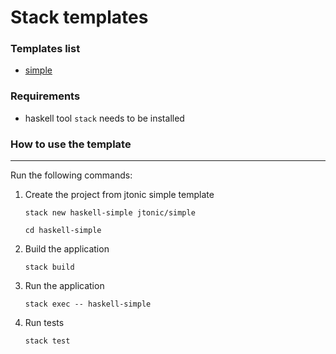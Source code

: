 # Stack templates

### Templates list
- [simple](./simple.hsfiles)

### Requirements

- haskell tool `stack` needs to be installed

### How to use the template
---
Run the following commands:
1. Create the project from jtonic simple template

    `stack new haskell-simple jtonic/simple`

    `cd haskell-simple`

2. Build the application

    `stack build`

3. Run the application

    `stack exec -- haskell-simple`

4. Run tests

    `stack test`
